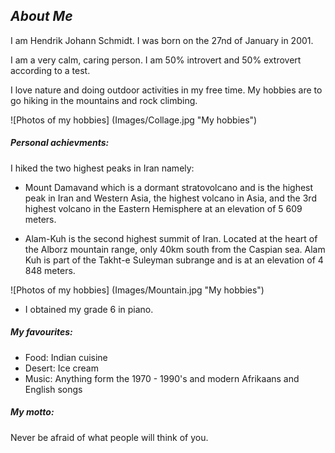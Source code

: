 ## *About Me*

I am Hendrik Johann Schmidt. I was born on the 27nd of January in 2001. 

I am a very calm, caring person. I am 50% introvert and 50% extrovert according to a test.

I love nature and doing outdoor activities in my free time. My hobbies are to go hiking in the mountains and rock climbing.  

![Photos of my hobbies] (Images/Collage.jpg "My hobbies")  

##### Personal achievments:

I hiked the two highest peaks in Iran namely:

* Mount Damavand which is a dormant stratovolcano and is the highest peak in Iran and Western Asia, the highest volcano in Asia, and the 3rd highest volcano in the Eastern Hemisphere at an elevation of 5 609 meters.

* Alam-Kuh is the second highest summit of Iran. Located at the heart of the Alborz mountain range, only 40km south from the Caspian sea. Alam Kuh is part of the Takht-e Suleyman subrange and is at an elevation of 4 848 meters.  

![Photos of my hobbies] (Images/Mountain.jpg "My hobbies")  

* I obtained my grade 6 in piano.

##### My favourites:

  * Food: Indian cuisine  
  * Desert:  Ice cream  
  * Music: Anything form the 1970 - 1990's and modern Afrikaans and English songs

##### My motto: 
Never be afraid of what people will think of you.
